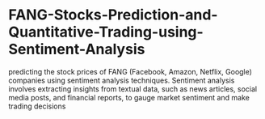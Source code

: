 # FANG-Stocks-Prediction-and-Quantitative-Trading-using-Sentiment-Analysis
 predicting the stock prices of FANG (Facebook, Amazon, Netflix, Google) companies using sentiment analysis techniques. Sentiment analysis involves extracting insights from textual data, such as news articles, social media posts, and financial reports, to gauge market sentiment and make trading decisions
